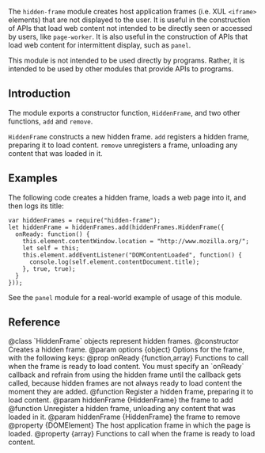 <!-- contributed by Myk Melez [myk@mozilla.org] -->

The `hidden-frame` module creates host application frames (i.e. XUL `<iframe>`
elements) that are not displayed to the user.  It is useful in the construction
of APIs that load web content not intended to be directly seen or accessed
by users, like `page-worker`.  It is also useful in the construction of APIs
that load web content for intermittent display, such as `panel`.

This module is not intended to be used directly by programs.  Rather, it is
intended to be used by other modules that provide APIs to programs.

Introduction
------------

The module exports a constructor function, `HiddenFrame`, and two other
functions, `add` and `remove`.

`HiddenFrame` constructs a new hidden frame.  `add` registers a hidden frame,
preparing it to load content.  `remove` unregisters a frame, unloading any
content that was loaded in it.

Examples
--------

The following code creates a hidden frame, loads a web page into it, and then
logs its title:

    var hiddenFrames = require("hidden-frame");
    let hiddenFrame = hiddenFrames.add(hiddenFrames.HiddenFrame({
      onReady: function() {
        this.element.contentWindow.location = "http://www.mozilla.org/";
        let self = this;
        this.element.addEventListener("DOMContentLoaded", function() {
          console.log(self.element.contentDocument.title);
        }, true, true);
      }
    }));

See the `panel` module for a real-world example of usage of this module.

Reference
---------
<api name="HiddenFrame">
@class
`HiddenFrame` objects represent hidden frames.
<api name="HiddenFrame">
@constructor
Creates a hidden frame.
@param options {object}
  Options for the frame, with the following keys:
  @prop onReady {function,array}
    Functions to call when the frame is ready to load content.  You must specify
    an `onReady` callback and refrain from using the hidden frame until
    the callback gets called, because hidden frames are not always ready to load
    content the moment they are added.
</api>

<api name="add">
@function
Register a hidden frame, preparing it to load content.
@param hiddenFrame {HiddenFrame} the frame to add
</api>

<api name="remove">
@function
Unregister a hidden frame, unloading any content that was loaded in it.
@param hiddenFrame {HiddenFrame} the frame to remove
</api>

<api name="element">
@property {DOMElement}
The host application frame in which the page is loaded.
</api>

<api name="onReady">
@property {array}
Functions to call when the frame is ready to load content.
</api>
</api>
